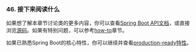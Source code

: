 ### 46. 接下来阅读什么
如果想了解本章节讨论类的更多内容，你可以查看[Spring Boot API文档](http://docs.spring.io/spring-boot/docs/1.4.1.RELEASE/api)，或直接浏览[源码](https://github.com/spring-projects/spring-boot/tree/v1.4.1.RELEASE)。如果有特别问题，可以参考[how-to](http://docs.spring.io/spring-boot/docs/1.4.1.RELEASE/reference/htmlsingle/#howto)章节。

如果已熟悉Spring Boot的核心特性，你可以继续并查看[production-ready特性](http://docs.spring.io/spring-boot/docs/1.4.1.RELEASE/reference/htmlsingle/#production-ready)。
